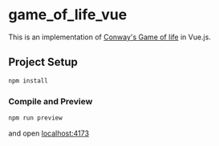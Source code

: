 # game_of_life_vue

This is an implementation of [Conway's Game of life](https://en.wikipedia.org/wiki/Conway%27s_Game_of_Life) in Vue.js.

## Project Setup

```sh
npm install
```

### Compile and Preview

```sh
npm run preview
```

and open [localhost:4173](http://localhost:4173/)
